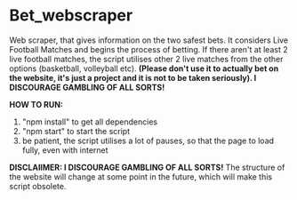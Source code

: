 # Bet_webscraper
Web scraper, that gives information on the two safest bets. It considers Live Football Matches and begins the process of betting. If there aren't at least 2 live football matches, the script utilises other 2 live matches from the other options (basketball, volleyball etc). 
**(Please don't use it to actually bet on the website, it's just a project and it is not to be taken seriously). I DISCOURAGE GAMBLING OF ALL SORTS!**

**HOW TO RUN:** 
1. "npm install" to get all dependencies
2. "npm start" to start the script
3.  be patient, the script utilises a lot of pauses, so that the page to load fully, even with internet

**DISCLAIIMER: I DISCOURAGE GAMBLING OF ALL SORTS!**
The structure of the website will change at some point in the future, which will make this script obsolete.

